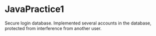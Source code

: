 # JavaPractice1
 Secure login database. Implemented several accounts in the database, protected from interference from another user.
